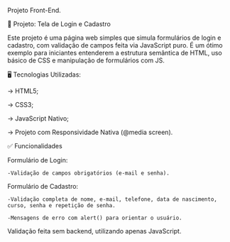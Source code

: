 Projeto Front-End.

📌 Projeto: Tela de Login e Cadastro

Este projeto é uma página web simples que simula formulários de login e cadastro, com validação de campos feita via JavaScript puro. É um ótimo exemplo para iniciantes entenderem a estrutura semântica de HTML, uso básico de CSS e manipulação de formulários com JS.

🖥️ Tecnologias Utilizadas:

-> HTML5;

-> CSS3;

-> JavaScript Nativo;

-> Projeto com Responsividade Nativa (@media screen).


✅ Funcionalidades

  Formulário de Login:
  
    -Validação de campos obrigatórios (e-mail e senha).
    

  Formulário de Cadastro:
  
    -Validação completa de nome, e-mail, telefone, data de nascimento, curso, senha e repetição de senha.
    
    -Mensagens de erro com alert() para orientar o usuário.
  
  Validação feita sem backend, utilizando apenas JavaScript.
